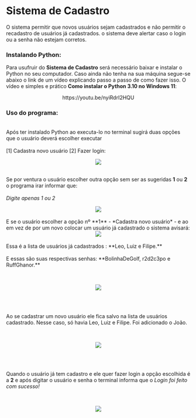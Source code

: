 # Sistema de Cadastro
O sistema permitir que novos usuários sejam cadastrados e não permitir o recadastro de usuários já cadastrados. o sistema deve alertar caso o login ou a senha não estejam corretos.

### Instalando Python:
Para usufruir do **Sistema de Cadastro** será necessário baixar e instalar o Python no seu computador. Caso ainda não tenha na sua máquina segue-se abaixo o link de um vídeo explicando passo a passo de como fazer isso. O vídeo e simples e prático **Como instalar o Python 3.10 no Windows 11**:

<div align="center">
  https://youtu.be/nyiRdrI2HQU
</div>

### Uso do programa:
<br>Após ter instalado Python ao executa-lo no terminal sugirá duas opções que o usuário deverá escolher executar </br>
<br> [1] Cadastra novo usuário [2] Fazer login:</br>
<div align="center">
<img src="https://user-images.githubusercontent.com/126103951/230150017-df01199a-95b3-4008-89dc-e6b9de431a9b.png"/>
</div>

<br> Se por ventura o usuário escolher outra opção sem ser as sugeridas **1** ou **2** o programa irar informar que:</br>
<br> *Digite apenas 1 ou 2* </br>

<div align="center">
<img src="https://user-images.githubusercontent.com/126103951/230152158-93358780-f650-4060-8692-98fb0818c94f.png"/>
</div>
<br>E se o usuário escolher a opção nº **1** - *Cadastra novo usuário* - e ao em vez de por um novo colocar um usuário já cadastrado o sistema avisará:</br> 

<div align="center">
<img src="https://user-images.githubusercontent.com/126103951/230156448-44040bc1-d8a5-4afe-990d-4b9dbb6c2c7b.png"/>
</div>
<br> Essa é a lista de usuários já cadastrados : **Leo, Luiz e Filipe.** </br>
<br> E essas são suas respectivas senhas: **BolinhaDeGolf, r2d2c3po e RuffGhanor.** </br>

<br> <div align="center">
<img src="https://user-images.githubusercontent.com/126103951/230161432-137374c9-f722-4407-ae85-fefcdc120f1e.png"/>
</div> </br>

<br> Ao se cadastrar um novo usuário ele fica salvo na lista de usuários cadastrado. Nesse caso, só havia Leo, Luiz e Filipe. Foi adicionado o João. </br>

<br> <div align="center">
<img src="https://user-images.githubusercontent.com/126103951/230163070-f3344506-e264-49a3-99d0-e91906e3dc7b.png"/>
</div> </br>

<br> Quando o usuário já tem cadastro e ele quer fazer login a opção escolhida é a **2** e após digitar o usuário e senha o terminal informa que o *Login foi feito com sucesso!* </br>

<br> <div align="center">
<img src="https://user-images.githubusercontent.com/126103951/230165832-d9b56199-3a72-4e2c-b7c7-6d1331af8ecc.png"/>
</div> </br>
